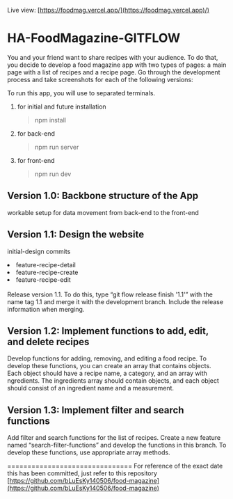 Live view: [https://foodmag.vercel.app/](https://foodmag.vercel.app)/)



# HA-FoodMagazine-GITFLOW

You and your friend want to share recipes with your audience. To do that,
you decide to develop a food magazine app with two types of pages: a main
page with a list of recipes and a recipe page.
Go through the development process and take screenshots for each of the
following versions:

To run this app, you will use to separated terminals.

1. for initial and future installation
   > npm install
2. for back-end
   > npm run server
3. for front-end
   > npm run dev

<h2>Version 1.0: Backbone structure of the App</h2>

workable setup for data movement from back-end to the front-end

<h2>Version 1.1: Design the website</h2>

initial-design commits

 <li>feature-recipe-detail</li>
 <li>feature-recipe-create</li>
 <li>feature-recipe-edit</li>
<br>
Release version 1.1. To do this, type “git flow release finish '1.1'” with the name
tag 1.1 and merge it with the development branch. Include the release information when merging.

<h2>Version 1.2: Implement functions to add, edit, and delete recipes</h2>

Develop functions for adding, removing, and editing a food recipe.
To develop these functions, you can create an array that contains objects. Each object should have a recipe name, a category, and an array with ngredients. The ingredients array should contain objects, and each object should consist of an ingredient name and a measurement.

<h2>Version 1.3: Implement filter and search functions</h2>

Add filter and search functions for the list of recipes. Create a new feature
named “search-filter-functions” and develop the functions in this branch.
To develop these functions, use appropriate array methods.

===============================
For reference of the exact date this has been committed, just refer to this repository [https://github.com/bLuEsKy140506/food-magazine](https://github.com/bLuEsKy140506/food-magazine)
